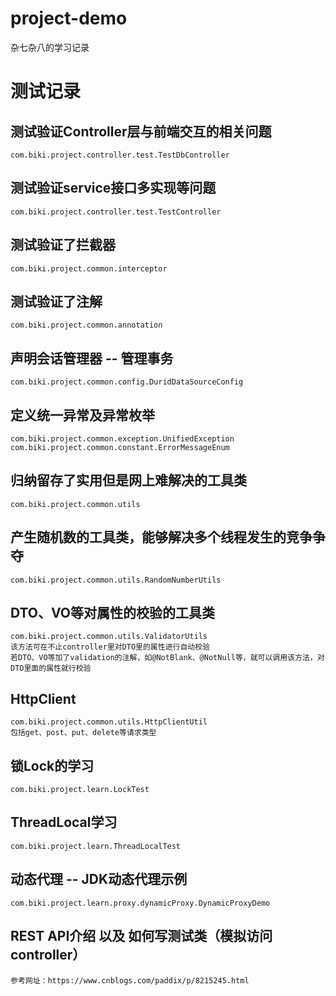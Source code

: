 # project-demo
杂七杂八的学习记录

# 测试记录
## 测试验证Controller层与前端交互的相关问题
    com.biki.project.controller.test.TestDbController

## 测试验证service接口多实现等问题
    com.biki.project.controller.test.TestController

## 测试验证了拦截器
    com.biki.project.common.interceptor
    
## 测试验证了注解
    com.biki.project.common.annotation
    
## 声明会话管理器 -- 管理事务
    com.biki.project.common.config.DuridDataSourceConfig
    
## 定义统一异常及异常枚举
    com.biki.project.common.exception.UnifiedException
    com.biki.project.common.constant.ErrorMessageEnum
    
## 归纳留存了实用但是网上难解决的工具类
    com.biki.project.common.utils
    
## 产生随机数的工具类，能够解决多个线程发生的竞争争夺
    com.biki.project.common.utils.RandomNumberUtils
    
## DTO、VO等对属性的校验的工具类
    com.biki.project.common.utils.ValidatorUtils
    该方法可在不止controller里对DTO里的属性进行自动校验
    若DTO、VO等加了validation的注解，如@NotBlank、@NotNull等，就可以调用该方法，对DTO里面的属性就行校验
    
## HttpClient
    com.biki.project.common.utils.HttpClientUtil
    包括get、post、put、delete等请求类型
    
## 锁Lock的学习
    com.biki.project.learn.LockTest
    
## ThreadLocal学习
    com.biki.project.learn.ThreadLocalTest
    
## 动态代理 -- JDK动态代理示例
    com.biki.project.learn.proxy.dynamicProxy.DynamicProxyDemo
    
## REST API介绍 以及 如何写测试类（模拟访问controller）
    参考网址：https://www.cnblogs.com/paddix/p/8215245.html
   